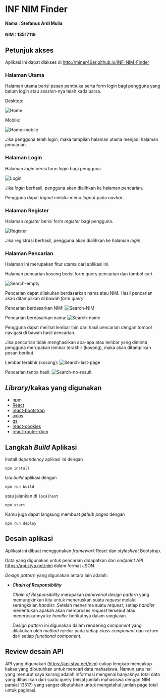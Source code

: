 # INF NIM Finder

#### Nama : Stefanus Ardi Mulia

#### NIM : 13517119

## Petunjuk akses

Aplikasi ini dapat diakses di http://miner46er.github.io/INF-NIM-Finder

### Halaman Utama

Halaman utama berisi pesan pembuka serta form login bagi pengguna yang
belum login atau _session_-nya telah kadaluarsa.

Desktop:

![Home](screenshots/home.png)

Mobile:

![Home-mobile](screenshots/home-mobile.png)

Jika pengguna telah _login_, maka tampilan halaman utama menjadi halaman pencarian.

### Halaman Login

Halaman _login_ berisi form _login_ bagi pengguna.

![Login](screenshots/login.png)

Jika _login_ berhasil, pengguna akan dialihkan ke halaman pencarian.

Pengguna dapat _logout_ melalui menu _logout_ pada _navbar_.

### Halaman Register

Halaman _register_ berisi form _register_ bagi pengguna.

![Register](screenshots/register.png)

Jika registrasi berhasil, pengguna akan dialihkan ke halaman _login_.

### Halaman Pencarian

Halaman ini merupakan fitur utama dari aplikasi ini.

Halaman pencarian kosong berisi form query pencarian dan tombol cari.

![Search-empty](screenshots/search-empty.png)

Pencarian dapat dilakukan berdasarkan nama atau NIM.
Hasil pencarian akan ditampilkan di bawah _form_ _query_.

Pencarian berdasarkan NIM:
![Search-NIM](screenshots/search-result1.png)

Pencarian berdasarkan nama:
![Search-name](screenshots/search-result2.png)

Pengguna dapat melihat lembar lain dari hasil pencarian
dengan tombol navigasi di bawah hasil pencarian.

Jika pencarian tidak menghasilkan apa-apa atau lembar yang
diminta pengguna merupakan lembar terakhir (kosong), maka akan
ditampilkan pesan berikut.

Lembar terakhir (kosong):
![Search-last-page](screenshots/search-result3.png)

Pencarian tanpa hasil:
![Search-no-result](screenshots/search-result4.png)

## _Library_/kakas yang digunakan

- [npm](https://www.npmjs.com/)
- [React](https://reactjs.org/)
- [react-bootstrap](https://react-bootstrap.github.io/)
- [axios](https://github.com/axios/axios)
- [qs](https://github.com/ljharb/qs)
- [react-cookies](https://www.npmjs.com/package/react-cookies)
- [react-router-dom](https://reacttraining.com/react-router/)

## Langkah _Build_ Aplikasi

Install _dependency_ aplikasi ini dengan

```
npm install
```

lalu _build_ aplikasi dengan

```
npm run build
```

atau jalankan di `localhost`

```
npm start
```

Kamu juga dapat langsung membuat _github pages_ dengan

```
npm run deploy
```

## Desain aplikasi

Aplikasi ini dibuat menggunakan _framework_ React dan _stylesheet_ Bootstrap.

Data yang digunakan untuk pencarian didapatkan dari _endpoint_ API https://api.stya.net/nim dalam format JSON.

_Design pattern_ yang digunakan antara lain adalah:

- **_Chain of Responsibility_**

  _Chain of Responsibility_ merupakan _behavorial design pattern_ yang memungkinkan kita untuk meneruskan suatu _request_ melalui serangkaian _handler_. Setelah menerima suatu _request_, setiap _handler_ menentukan apakah akan memproses _request_ tersebut atau meneruskannya ke _handler_ berikutnya dalam rangkaian.

  _Design pattern_ ini digunakan dalam rendering _component_ yang dilakukan oleh _method_ `render` pada setiap _class component_ dan `return` dari setiap _functional component_.

## Review desain API

API yang digunakan (https://api.stya.net/nim) cukup lengkap mencakup kakas yang dibutuhkan untuk mencari data mahasiswa. Namun satu hal yang menurut saya kurang adalah informasi mengenai banyaknya total data yang dihasilkan dari suatu query (misal jumlah mahasiswa dengan NIM parsial 13517) yang sangat dibutuhkan untuk mengetahui jumlah page total untuk paginasi.
